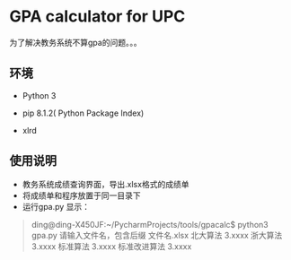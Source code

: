 # GPA calculator for UPC
为了解决教务系统不算gpa的问题。。。
## 环境
- Python 3

- pip 8.1.2( Python Package Index)

- xlrd

## 使用说明
* 教务系统成绩查询界面，导出.xlsx格式的成绩单
* 将成绩单和程序放置于同一目录下
* 运行gpa.py 显示：

> ding@ding-X450JF:~/PycharmProjects/tools/gpacalc$ python3 gpa.py
请输入文件名，包含后缀 文件名.xlsx
北大算法 3.xxxx
浙大算法 3.xxxx
标准算法 3.xxxx
标准改进算法 3.xxxx

